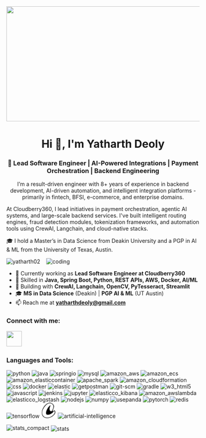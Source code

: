 <img src="https://www.bleepstatic.com/content/hl-images/2021/05/10/GitHub-headpic.jpg" height="300" width="1400">


<h1 align="center">Hi 👋, I'm Yatharth Deoly</h1>
<h3 align="center">🚀 Lead Software Engineer | AI-Powered Integrations | Payment Orchestration | Backend Engineering</h3>
<p align="center">
I’m a result-driven engineer with 8+ years of experience in backend development, AI-driven automation, and intelligent integration platforms - primarily in fintech, BFSI, e-commerce, and enterprise domains.

At Cloudberry360, I lead initiatives in payment orchestration, agentic AI systems, and large-scale backend services. I've built intelligent routing engines, fraud detection modules, tokenization frameworks, and automation tools using CrewAI, Langchain, and cloud-native stacks.

🎓 I hold a Master’s in Data Science from Deakin University and a PGP in AI & ML from the University of Texas, Austin.

</p>

<img align="right" alt="coding" width="400" src="https://gist.github.com/patevs/b007a0e98fb216438d4cbf559fac4166/raw/88f20c9d749d756be63f22b09f3c4ac570bc5101/programming.gif">

<p align="left"> <img src="https://komarev.com/ghpvc/?username=yatharth02&label=Profile%20views&color=0e75b6&style=flat" alt="yatharth02" /> </p>

- 💼 Currently working as **Lead Software Engineer at Cloudberry360**
- 🧠 Skilled in **Java, Spring Boot, Python, REST APIs, AWS, Docker, AI/ML**
- 🧪 Building with **CrewAI, Langchain, OpenCV, PyTesseract, Streamlit**
- 🎓 **MS in Data Science** (Deakin) | **PGP AI & ML** (UT Austin)
- 📫 Reach me at **yatharthdeoly@gmail.com**

<h3 align="left">Connect with me:</h3>
<a href="https://www.linkedin.com/in/yatharthdeoly/"><img src="https://cdn-icons-png.flaticon.com/512/179/179330.png" width="40" height="40"/></a>
<p align="left">
</p>

<h3 align="left">Languages and Tools:</h3>
<p align="left"> 
  <img src="https://www.vectorlogo.zone/logos/python/python-vertical.svg" alt="python" width="40" height="40"/>
  <img src="https://www.vectorlogo.zone/logos/java/java-vertical.svg" alt="java" width="40" height="40"/>
  <img src="https://www.vectorlogo.zone/logos/springio/springio-ar21.svg" alt="springio" width="40" height="40"/>
  <img src="https://www.vectorlogo.zone/logos/mysql/mysql-ar21.svg" alt="mysql" width="40" height="40"/>
  <img src="https://www.vectorlogo.zone/logos/amazon_aws/amazon_aws-ar21.svg" alt="amazon_aws" width="40" height="40"/>
  <img src="https://www.vectorlogo.zone/logos/amazon_ecs/amazon_ecs-ar21.svg" alt="amazon_ecs" width="40" height="40"/>
  <img src="https://www.vectorlogo.zone/logos/amazon_elasticcontainer/amazon_elasticcontainer-ar21.svg" alt="amazon_elasticcontainer" width="40" height="40"/>
  <img src="https://www.vectorlogo.zone/logos/apache_spark/apache_spark-ar21.svg" alt="apache_spark" width="40" height="40"/>
  <img src="https://www.vectorlogo.zone/logos/amazon_cloudformation/amazon_cloudformation-ar21.svg" alt="amazon_cloudformation" width="40" height="40"/>
  <img src="https://www.vectorlogo.zone/logos/w3_css/w3_css-official.svg" alt="css" width="40" height="40"/>
  <img src="https://www.vectorlogo.zone/logos/docker/docker-official.svg" alt="docker" width="40" height="40"/>
  <img src="https://www.vectorlogo.zone/logos/elastic/elastic-ar21.svg" alt="elastic" width="40" height="40"/>
  <img src="https://www.vectorlogo.zone/logos/getpostman/getpostman-ar21.svg" alt="getpostman" width="40" height="40"/>
  <img src="https://www.vectorlogo.zone/logos/git-scm/git-scm-ar21.svg" alt="git-scm" width="40" height="40"/>
  <img src="https://www.vectorlogo.zone/logos/gradle/gradle-ar21.svg" alt="gradle" width="40" height="40"/>
  <img src="https://www.vectorlogo.zone/logos/w3_html5/w3_html5-ar21.svg" alt="w3_html5" width="40" height="40"/>
  <img src="https://www.vectorlogo.zone/logos/javascript/javascript-vertical.svg" alt="javascript" width="40" height="40"/>
  <img src="https://www.vectorlogo.zone/logos/jenkins/jenkins-ar21.svg" alt="jenkins" width="40" height="40"/>
  <img src="https://www.vectorlogo.zone/logos/jupyter/jupyter-ar21.svg" alt="jupyter" width="40" height="40"/>
  <img src="https://www.vectorlogo.zone/logos/elasticco_kibana/elasticco_kibana-ar21.svg" alt="elasticco_kibana" width="40" height="40"/>
  <img src="https://www.vectorlogo.zone/logos/amazon_awslambda/amazon_awslambda-ar21.svg" alt="amazon_awslambda" width="40" height="40"/>
  <img src="https://www.vectorlogo.zone/logos/elasticco_logstash/elasticco_logstash-ar21.svg" alt="elasticco_logstash" width="40" height="40"/>
  <img src="https://www.vectorlogo.zone/logos/nodejs/nodejs-horizontal.svg" alt="nodejs" width="40" height="40"/>
  <img src="https://www.vectorlogo.zone/logos/numpy/numpy-ar21.svg" alt="numpy" width="40" height="40"/>
  <img src="https://www.vectorlogo.zone/logos/usepanda/usepanda-ar21.svg" alt="usepanda" width="40" height="40"/>
  <img src="https://www.vectorlogo.zone/logos/pytorch/pytorch-ar21.svg" alt="pytorch" width="40" height="40"/>
  <img src="https://www.vectorlogo.zone/logos/redis/redis-ar21.svg" alt="redis" width="40" height="40"/>
  <img src="https://www.vectorlogo.zone/logos/tensorflow/tensorflow-ar21.svg" alt="tensorflow" width="40" height="40"/>
  <img src="https://github.com/simple-icons/simple-icons/blob/master/icons/crewai.svg" alt="crewai" width="40" height="40"/>
  <img src="https://commons.wikipedia.org/wiki/File:Ai-artificial-intelligence-logo.svg" alt="artificial-intelligence" width="40" height="40"/>
</p>

<p><img align="left" src="https://github-readme-stats.vercel.app/api/top-langs?username=yatharth02&show_icons=true&locale=en&layout=compact" alt="stats_compact" /></p>

<p>&nbsp;<img align="center" src="https://github-readme-stats.vercel.app/api?username=yatharth02&show_icons=true&locale=en" alt="stats" /></p>
